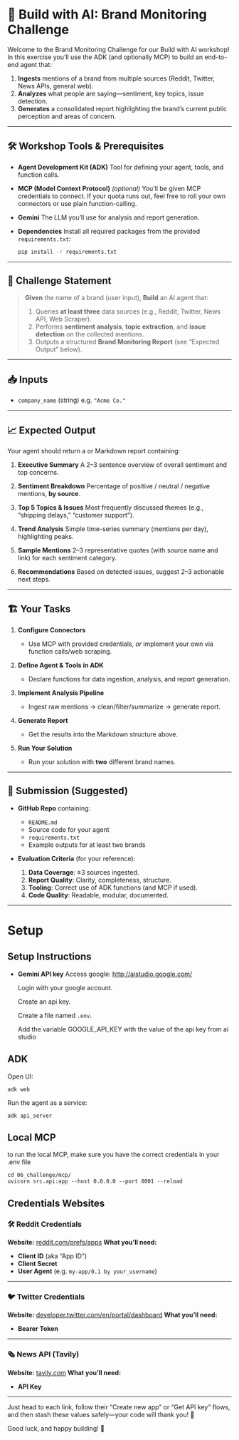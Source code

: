 # 🚀 Build with AI: Brand Monitoring Challenge

Welcome to the Brand Monitoring Challenge for our Build with AI workshop! In this exercise you’ll use the ADK (and optionally MCP) to build an end-to-end agent that:

1. **Ingests** mentions of a brand from multiple sources (Reddit, Twitter, News APIs, general web).
2. **Analyzes** what people are saying—sentiment, key topics, issue detection.
3. **Generates** a consolidated report highlighting the brand’s current public perception and areas of concern.

---

## 🛠 Workshop Tools & Prerequisites

- **Agent Development Kit (ADK)**
  Tool for defining your agent, tools, and function calls.

- **MCP (Model Context Protocol)** _(optional)_
  You’ll be given MCP credentials to connect. If your quota runs out, feel free to roll your own connectors or use plain function-calling.

- **Gemini**
  The LLM you’ll use for analysis and report generation.

- **Dependencies**
  Install all required packages from the provided `requirements.txt`:

  ```bash
  pip install -r requirements.txt
  ```

---

## 🚦 Challenge Statement

> **Given** the name of a brand (user input),
> **Build** an AI agent that:
> 1. Queries **at least three** data sources (e.g., Reddit, Twitter, News API, Web Scraper).
> 2. Performs **sentiment analysis**, **topic extraction**, and **issue detection** on the collected mentions.
> 3. Outputs a structured **Brand Monitoring Report** (see “Expected Output” below).

---

## 📥 Inputs

- `company_name` (string)
  e.g. `"Acme Co."`


---

## 📈 Expected Output

Your agent should return a or Markdown report containing:

1. **Executive Summary**
   A 2–3 sentence overview of overall sentiment and top concerns.

2. **Sentiment Breakdown**
   Percentage of positive / neutral / negative mentions, **by source**.

3. **Top 5 Topics & Issues**
   Most frequently discussed themes (e.g., “shipping delays,” “customer support”).

4. **Trend Analysis**
   Simple time-series summary (mentions per day), highlighting peaks.

5. **Sample Mentions**
   2–3 representative quotes (with source name and link) for each sentiment category.

6. **Recommendations**
   Based on detected issues, suggest 2–3 actionable next steps.

---

## 🏗 Your Tasks

1. **Configure Connectors**
   - Use MCP with provided credentials, *or* implement your own via function calls/web scraping.

2. **Define Agent & Tools in ADK**
   - Declare functions for data ingestion, analysis, and report generation.

3. **Implement Analysis Pipeline**
   - Ingest raw mentions → clean/filter/summarize → generate report.

4. **Generate Report**
   - Get the results into the Markdown structure above.

5. **Run Your Solution**
   - Run your solution with **two** different brand names.

---

## 📝 Submission (Suggested)

- **GitHub Repo** containing:
  - `README.md`
  - Source code for your agent
  - `requirements.txt`
  - Example outputs for at least two brands


- **Evaluation Criteria** (for your reference):
  1. **Data Coverage**: ≥3 sources ingested.
  2. **Report Quality**: Clarity, completeness, structure.
  3. **Tooling**: Correct use of ADK functions (and MCP if used).
  4. **Code Quality**: Readable, modular, documented.

---

# Setup

## Setup Instructions

- **Gemini API key**
  Access google: http://aistudio.google.com/

  Login with your google account.

  Create an api key.

  Create a file named `.env`.

  Add the variable GOOGLE_API_KEY with the value of the api key from ai studio

## ADK

Open UI:

```
adk web
```

Run the agent as a service:

```
adk api_server
```

## Local MCP

to run the local MCP, make sure you have the correct credentials in your .env file

```
cd 06_challenge/mcp/
uvicorn src.api:app --host 0.0.0.0 --port 8001 --reload
```

## Credentials Websites

### 🛠️ Reddit Credentials
**Website:** [reddit.com/prefs/apps](https://www.reddit.com/prefs/apps)
**What you’ll need:**
- **Client ID** (aka “App ID”)
- **Client Secret**
- **User Agent** (e.g. `my-app/0.1 by your_username`)

---

### 🐦 Twitter Credentials
**Website:** [developer.twitter.com/en/portal/dashboard](https://developer.twitter.com/en/portal/dashboard)
**What you’ll need:**
- **Bearer Token**

---

### 🗞️ News API (Tavily)
**Website:** [tavily.com](https://tavily.com/)
**What you’ll need:**
- **API Key**

---

Just head to each link, follow their “Create new app” or “Get API key” flows, and then stash these values safely—your code will thank you! 🎉

Good luck, and happy building! 🌟
